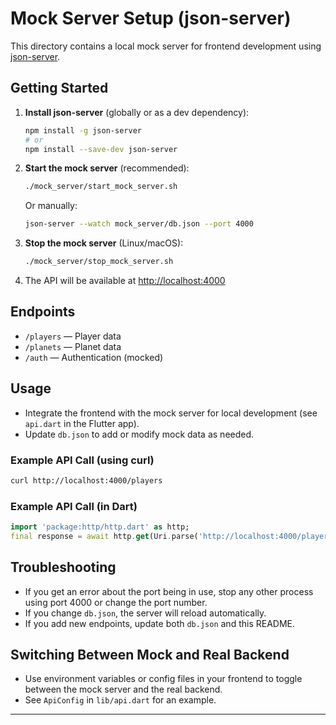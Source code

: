 # Mock Server Setup (json-server)

This directory contains a local mock server for frontend development using [json-server](https://github.com/typicode/json-server).

## Getting Started

1. **Install json-server** (globally or as a dev dependency):
   ```sh
   npm install -g json-server
   # or
   npm install --save-dev json-server
   ```
2. **Start the mock server** (recommended):
   ```sh
   ./mock_server/start_mock_server.sh
   ```
   Or manually:
   ```sh
   json-server --watch mock_server/db.json --port 4000
   ```
3. **Stop the mock server** (Linux/macOS):
   ```sh
   ./mock_server/stop_mock_server.sh
   ```
4. The API will be available at [http://localhost:4000](http://localhost:4000)

## Endpoints
- `/players` — Player data
- `/planets` — Planet data
- `/auth` — Authentication (mocked)

## Usage
- Integrate the frontend with the mock server for local development (see `api.dart` in the Flutter app).
- Update `db.json` to add or modify mock data as needed.

### Example API Call (using curl)
```sh
curl http://localhost:4000/players
```

### Example API Call (in Dart)
```dart
import 'package:http/http.dart' as http;
final response = await http.get(Uri.parse('http://localhost:4000/players'));
```

## Troubleshooting
- If you get an error about the port being in use, stop any other process using port 4000 or change the port number.
- If you change `db.json`, the server will reload automatically.
- If you add new endpoints, update both `db.json` and this README.

## Switching Between Mock and Real Backend
- Use environment variables or config files in your frontend to toggle between the mock server and the real backend.
- See `ApiConfig` in `lib/api.dart` for an example.

---
